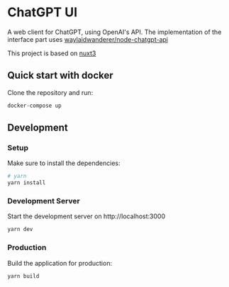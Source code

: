 # ChatGPT UI

A web client for ChatGPT, using OpenAI's API. The implementation of the interface part uses [waylaidwanderer/node-chatgpt-api](https://github.com/waylaidwanderer/node-chatgpt-api)

This project is based on [nuxt3](https://nuxt.com/docs/getting-started/introduction)

## Quick start with docker
Clone the repository and run:
```bash
docker-compose up
```

## Development

### Setup

Make sure to install the dependencies:

```bash
# yarn
yarn install
```

### Development Server

Start the development server on http://localhost:3000

```bash
yarn dev
```

### Production

Build the application for production:

```bash
yarn build
```